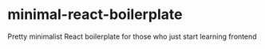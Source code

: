 # minimal-react-boilerplate
Pretty minimalist React boilerplate for those who just start learning frontend
